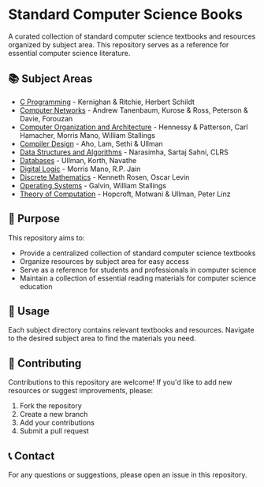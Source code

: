 # Standard Computer Science Books

A curated collection of standard computer science textbooks and resources organized by subject area. This repository serves as a reference for essential computer science literature.

## 📚 Subject Areas

- [C Programming](C%20Programming/) - Kernighan & Ritchie, Herbert Schildt
- [Computer Networks](Computer%20Networks/) - Andrew Tanenbaum, Kurose & Ross, Peterson & Davie, Forouzan
- [Computer Organization and Architecture](Computer%20Organization%20and%20Architecture/) - Hennessy & Patterson, Carl Hamacher, Morris Mano, William Stallings
- [Compiler Design](Compiler%20Design/) - Aho, Lam, Sethi & Ullman
- [Data Structures and Algorithms](Data%20Structures%20and%20Algorithms/) - Narasimha, Sartaj Sahni, CLRS
- [Databases](Databases/) - Ullman, Korth, Navathe
- [Digital Logic](Digital%20Logic/) - Morris Mano, R.P. Jain
- [Discrete Mathematics](Discrete%20Mathematics/) - Kenneth Rosen, Oscar Levin
- [Operating Systems](Operating%20Systems/) - Galvin, William Stallings
- [Theory of Computation](Theory%20of%20Computation/) - Hopcroft, Motwani & Ullman, Peter Linz

## 🎯 Purpose

This repository aims to:

- Provide a centralized collection of standard computer science textbooks
- Organize resources by subject area for easy access
- Serve as a reference for students and professionals in computer science
- Maintain a collection of essential reading materials for computer science education

## 📖 Usage

Each subject directory contains relevant textbooks and resources. Navigate to the desired subject area to find the materials you need.

## 🤝 Contributing

Contributions to this repository are welcome! If you'd like to add new resources or suggest improvements, please:

1. Fork the repository
2. Create a new branch
3. Add your contributions
4. Submit a pull request

## 📞 Contact

For any questions or suggestions, please open an issue in this repository.

